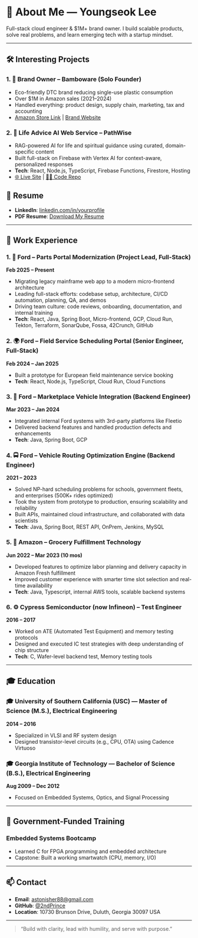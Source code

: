 # 👋 About Me — Youngseok Lee

Full-stack cloud engineer & $1M+ brand owner.
I build scalable products, solve real problems, and learn emerging tech with a startup mindset.

---

## 🛠️ Interesting Projects

### 1. 🌿 Brand Owner – Bamboware (Solo Founder)
- Eco-friendly DTC brand reducing single-use plastic consumption
- Over $1M in Amazon sales (2021–2024)
- Handled everything: product design, supply chain, marketing, tax and accounting
- [Amazon Store Link](https://www.amazon.com/stores/Bamboware/page/DE8FDA88-4D2B-46B6-8799-CD03972AE112) | [Brand Website](https://www.bamboware.com)

### 2. 🧠 Life Advice AI Web Service – PathWise
- RAG-powered AI for life and spiritual guidance using curated, domain-specific content
- Built full-stack on Firebase with Vertex AI for context-aware, personalized responses
- **Tech**: React, Node.js, TypeScript, Firebase Functions, Firestore, Hosting
- [🌐 Live Site](https://path-wise-792e5.web.app/) | [🧑‍💻 Code Repo](https://github.com/2ndPrince/path-wise)

## 📄 Resume

- **LinkedIn**: [linkedin.com/in/yourprofile](https://www.linkedin.com/in/youngseok-lee-78444a8a/)  
- **PDF Resume**: [Download My Resume](https://your-resume-link.com)

---
## 💼 Work Experience

### 1. 🔧 Ford – Parts Portal Modernization (Project Lead, Full-Stack)  
**Feb 2025 – Present**
- Migrating legacy mainframe web app to a modern micro-frontend architecture
- Leading full-stack efforts: codebase setup, architecture, CI/CD automation, planning, QA, and demos
- Driving team culture: code reviews, onboarding, documentation, and internal training
- **Tech**: React, Java, Spring Boot, Micro-frontend, GCP, Cloud Run, Tekton, Terraform, SonarQube, Fossa, 42Crunch, GitHub

### 2. 🌍 Ford – Field Service Scheduling Portal (Senior Engineer, Full-Stack)  
**Feb 2024 – Jan 2025**
- Built a prototype for European field maintenance service booking
- **Tech**: React, Node.js, TypeScript, Cloud Run, Cloud Functions

### 3. 🚗 Ford – Marketplace Vehicle Integration (Backend Engineer)  
**Mar 2023 – Jan 2024**
- Integrated internal Ford systems with 3rd-party platforms like Fleetio
- Delivered backend features and handled production defects and enhancements
- **Tech**: Java, Spring Boot, GCP

### 4. 🚍 Ford – Vehicle Routing Optimization Engine (Backend Engineer)  
**2021 – 2023**
- Solved NP-hard scheduling problems for schools, government fleets, and enterprises (500K+ rides optimized)
- Took the system from prototype to production, ensuring scalability and reliability
- Built APIs, maintained cloud infrastructure, and collaborated with data scientists
- **Tech**: Java, Spring Boot, REST API, OnPrem, Jenkins, MySQL

### 5. 🛒 Amazon – Grocery Fulfillment Technology
**Jun 2022 – Mar 2023 (10 mos)**
- Developed features to optimize labor planning and delivery capacity in Amazon Fresh fulfillment
- Improved customer experience with smarter time slot selection and real-time availability
- **Tech**: Java, Typescript, internal AWS tools, scalable backend systems

### 6. ⚙️ Cypress Semiconductor (now Infineon) – Test Engineer  
**2016 – 2017**
- Worked on ATE (Automated Test Equipment) and memory testing protocols
- Designed and executed IC test strategies with deep understanding of chip structure
- **Tech**: C, Wafer-level backend test, Memory testing tools

---

## 🎓 Education

### 🎓 University of Southern California (USC) — Master of Science (M.S.), Electrical Engineering  
**2014 – 2016**  
- Specialized in VLSI and RF system design  
- Designed transistor-level circuits (e.g., CPU, OTA) using Cadence Virtuoso  

### 🎓 Georgia Institute of Technology — Bachelor of Science (B.S.), Electrical Engineering  
**Aug 2009 – Dec 2012**  
- Focused on Embedded Systems, Optics, and Signal Processing  

---

## 🏫 Government-Funded Training

### Embedded Systems Bootcamp
- Learned C for FPGA programming and embedded architecture
- Capstone: Built a working smartwatch (CPU, memory, I/O)

---

## 📫 Contact

- **Email**: astonisher88@gmail.com  
- **GitHub**: [@2ndPrince](https://github.com/2ndPrince)  
- **Location**: 10730 Brunson Drive, Duluth, Georgia 30097 USA

---

> “Build with clarity, lead with humility, and serve with purpose.”

